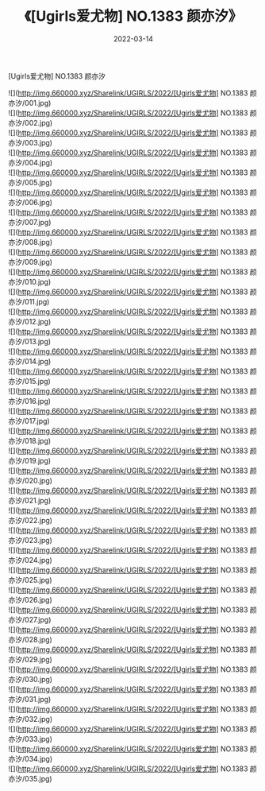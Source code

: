 ﻿---
layout: post
title:  《[Ugirls爱尤物] NO.1383 颜亦汐》
date:   2022-03-14
img: http://img.660000.xyz/Sharelink/UGIRLS/2022/[Ugirls爱尤物] NO.1383 颜亦汐/000.jpg
categories: [美女, 清纯, 唯美]
---

[Ugirls爱尤物] NO.1383 颜亦汐

 ![](http://img.660000.xyz/Sharelink/UGIRLS/2022/[Ugirls爱尤物] NO.1383 颜亦汐/001.jpg) <br>![](http://img.660000.xyz/Sharelink/UGIRLS/2022/[Ugirls爱尤物] NO.1383 颜亦汐/002.jpg) <br>![](http://img.660000.xyz/Sharelink/UGIRLS/2022/[Ugirls爱尤物] NO.1383 颜亦汐/003.jpg) <br>![](http://img.660000.xyz/Sharelink/UGIRLS/2022/[Ugirls爱尤物] NO.1383 颜亦汐/004.jpg) <br>![](http://img.660000.xyz/Sharelink/UGIRLS/2022/[Ugirls爱尤物] NO.1383 颜亦汐/005.jpg) <br>![](http://img.660000.xyz/Sharelink/UGIRLS/2022/[Ugirls爱尤物] NO.1383 颜亦汐/006.jpg) <br>![](http://img.660000.xyz/Sharelink/UGIRLS/2022/[Ugirls爱尤物] NO.1383 颜亦汐/007.jpg) <br>![](http://img.660000.xyz/Sharelink/UGIRLS/2022/[Ugirls爱尤物] NO.1383 颜亦汐/008.jpg) <br>![](http://img.660000.xyz/Sharelink/UGIRLS/2022/[Ugirls爱尤物] NO.1383 颜亦汐/009.jpg) <br>![](http://img.660000.xyz/Sharelink/UGIRLS/2022/[Ugirls爱尤物] NO.1383 颜亦汐/010.jpg) <br>![](http://img.660000.xyz/Sharelink/UGIRLS/2022/[Ugirls爱尤物] NO.1383 颜亦汐/011.jpg) <br>![](http://img.660000.xyz/Sharelink/UGIRLS/2022/[Ugirls爱尤物] NO.1383 颜亦汐/012.jpg) <br>![](http://img.660000.xyz/Sharelink/UGIRLS/2022/[Ugirls爱尤物] NO.1383 颜亦汐/013.jpg) <br>![](http://img.660000.xyz/Sharelink/UGIRLS/2022/[Ugirls爱尤物] NO.1383 颜亦汐/014.jpg) <br>![](http://img.660000.xyz/Sharelink/UGIRLS/2022/[Ugirls爱尤物] NO.1383 颜亦汐/015.jpg) <br>![](http://img.660000.xyz/Sharelink/UGIRLS/2022/[Ugirls爱尤物] NO.1383 颜亦汐/016.jpg) <br>![](http://img.660000.xyz/Sharelink/UGIRLS/2022/[Ugirls爱尤物] NO.1383 颜亦汐/017.jpg) <br>![](http://img.660000.xyz/Sharelink/UGIRLS/2022/[Ugirls爱尤物] NO.1383 颜亦汐/018.jpg) <br>![](http://img.660000.xyz/Sharelink/UGIRLS/2022/[Ugirls爱尤物] NO.1383 颜亦汐/019.jpg) <br>![](http://img.660000.xyz/Sharelink/UGIRLS/2022/[Ugirls爱尤物] NO.1383 颜亦汐/020.jpg) <br>![](http://img.660000.xyz/Sharelink/UGIRLS/2022/[Ugirls爱尤物] NO.1383 颜亦汐/021.jpg) <br>![](http://img.660000.xyz/Sharelink/UGIRLS/2022/[Ugirls爱尤物] NO.1383 颜亦汐/022.jpg) <br>![](http://img.660000.xyz/Sharelink/UGIRLS/2022/[Ugirls爱尤物] NO.1383 颜亦汐/023.jpg) <br>![](http://img.660000.xyz/Sharelink/UGIRLS/2022/[Ugirls爱尤物] NO.1383 颜亦汐/024.jpg) <br>![](http://img.660000.xyz/Sharelink/UGIRLS/2022/[Ugirls爱尤物] NO.1383 颜亦汐/025.jpg) <br>![](http://img.660000.xyz/Sharelink/UGIRLS/2022/[Ugirls爱尤物] NO.1383 颜亦汐/026.jpg) <br>![](http://img.660000.xyz/Sharelink/UGIRLS/2022/[Ugirls爱尤物] NO.1383 颜亦汐/027.jpg) <br>![](http://img.660000.xyz/Sharelink/UGIRLS/2022/[Ugirls爱尤物] NO.1383 颜亦汐/028.jpg) <br>![](http://img.660000.xyz/Sharelink/UGIRLS/2022/[Ugirls爱尤物] NO.1383 颜亦汐/029.jpg) <br>![](http://img.660000.xyz/Sharelink/UGIRLS/2022/[Ugirls爱尤物] NO.1383 颜亦汐/030.jpg) <br>![](http://img.660000.xyz/Sharelink/UGIRLS/2022/[Ugirls爱尤物] NO.1383 颜亦汐/031.jpg) <br>![](http://img.660000.xyz/Sharelink/UGIRLS/2022/[Ugirls爱尤物] NO.1383 颜亦汐/032.jpg) <br>![](http://img.660000.xyz/Sharelink/UGIRLS/2022/[Ugirls爱尤物] NO.1383 颜亦汐/033.jpg) <br>![](http://img.660000.xyz/Sharelink/UGIRLS/2022/[Ugirls爱尤物] NO.1383 颜亦汐/034.jpg) <br>![](http://img.660000.xyz/Sharelink/UGIRLS/2022/[Ugirls爱尤物] NO.1383 颜亦汐/035.jpg) <br>